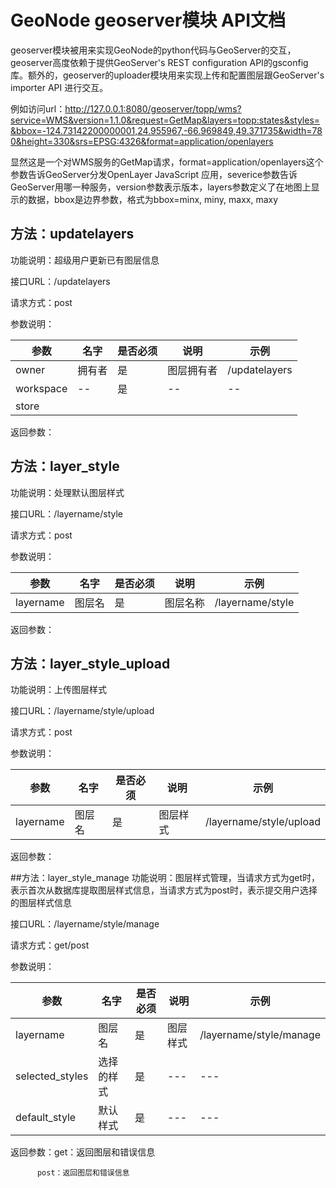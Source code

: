 # GeoNode geoserver模块 API文档
geoserver模块被用来实现GeoNode的python代码与GeoServer的交互，geoserver高度依赖于提供GeoServer's REST configuration API的gsconfig库。额外的，geoserver的uploader模块用来实现上传和配置图层跟GeoServer's importer API 进行交互。

例如访问url：http://127.0.0.1:8080/geoserver/topp/wms?service=WMS&version=1.1.0&request=GetMap&layers=topp:states&styles=&bbox=-124.73142200000001,24.955967,-66.969849,49.371735&width=780&height=330&srs=EPSG:4326&format=application/openlayers

显然这是一个对WMS服务的GetMap请求，format=application/openlayers这个参数告诉GeoServer分发OpenLayer JavaScript 应用，severice参数告诉GeoServer用哪一种服务，version参数表示版本，layers参数定义了在地图上显示的数据，bbox是边界参数，格式为bbox=minx, miny, maxx, maxy

## 方法：updatelayers
功能说明：超级用户更新已有图层信息

接口URL：/updatelayers

请求方式：post

参数说明：

| 参数 | 名字 | 是否必须 | 说明 | 示例 |
| --- | --- | --- | --- | --- |
|owner|拥有者|是|图层拥有者|/updatelayers|
|workspace|--|是|--|--|
|store|

返回参数：

## 方法：layer_style
功能说明：处理默认图层样式

接口URL：/layername/style

请求方式：post

参数说明：

| 参数 | 名字 | 是否必须 | 说明 | 示例 |
| --- | --- | --- | --- | --- |
|layername|图层名|是|图层名称|/layername/style|

返回参数：

## 方法：layer_style_upload
功能说明：上传图层样式

接口URL：/layername/style/upload

请求方式：post

参数说明：

| 参数 | 名字 | 是否必须 | 说明 | 示例 |
| --- | --- | --- | --- | --- |
|layername|图层名|是|图层样式|/layername/style/upload|

返回参数：

##方法：layer_style_manage
功能说明：图层样式管理，当请求方式为get时，表示首次从数据库提取图层样式信息，当请求方式为post时，表示提交用户选择的图层样式信息

接口URL：/layername/style/manage

请求方式：get/post

参数说明：

| 参数 | 名字 | 是否必须 | 说明 | 示例 |
| --- | --- | --- | --- | --- |
|layername|图层名|是|图层样式|/layername/style/manage|
|selected_styles|选择的样式|是|---|---|
|default_style|默认样式|是|---|---|

返回参数：get：返回图层和错误信息
			
		  post：返回图层和错误信息








